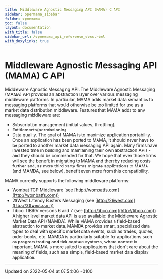 ```yaml
---
title: Middleware Agnostic Messaging API (MAMA) C API
sidebar: openmama_sidebar
folder: openmama
toc: false
layout: documentation
with_title: false
sidebar_url: /openmama_api_reference_docs.html
with_doxylinks: true
---
```


# Middleware Agnostic Messaging API (MAMA) C API



Middleware Agnostic Messaging API. The Middleware Agnostic Messaging (MAMA) API provides an abstraction layer over various messaging middleware platforms. In particular, MAMA adds market data semantics to messaging platforms that would otherwise be too limited for use as a market data distribution middleware. Features that MAMA adds to any messaging middleware are:

* Subscription management (initial values, throttling).
* Entitlements/permissioning
* Data quality.
The goal of MAMA is to maximize application portability. Once an application has been ported to MAMA, it should never have to be ported to another market data messaging API again. Many firms have invested time in building and maintaining their own abstraction APIs - and they should be commended for that. We hope that even those firms will see the benefit in migrating to MAMA and thereby reducing costs further and, as more third party firms migrate applications to MAMA (and MAMDA, see below), benefit even more from this compatibility.

MAMA currently supports the following middleware platforms:

* Wombat TCP Middleware (see [http://wombatfs.com](http://wombatfs.com))
* 29West Latency Busters Messaging (see [http://29west.com](http://29west.com))
* Tibco TIB/RV versions 6 and 7 (see [http://tibco.com](http://tibco.com))
A higher level market data API is also available: the Middleware Agnostic Market Data API (MAMDA). While MAMA provides a field-based abstraction to market data, MAMDA provides smart, specialized data types to deal with specific market data events, such as trades, quotes, order books, etc. MAMDA is particularly suitable for applications such as program trading and tick capture systems, where context is important. MAMA is more suited to applications that don't care about the meaning of fields, such as a simple, field-based market data display application. 

-------------------------------

Updated on 2022-05-04 at 07:54:06 +0100
